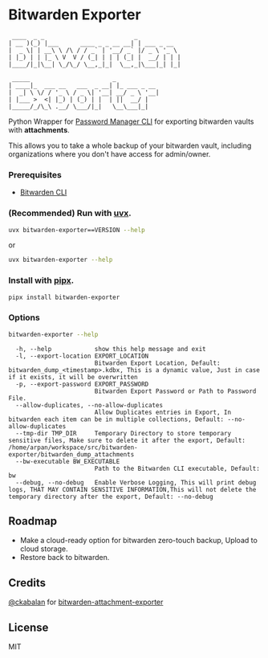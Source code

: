 # Bitwarden Exporter

```text
 ____  _ _                         _            
| __ )(_) |___      ____ _ _ __ __| | ___ _ __  
|  _ \| | __\ \ /\ / / _` | '__/ _` |/ _ \ '_ \ 
| |_) | | |_ \ V  V / (_| | | | (_| |  __/ | | |
|____/|_|\__| \_/\_/ \__,_|_|  \__,_|\___|_| |_|
                                                
 _____                       _            
| ____|_  ___ __   ___  _ __| |_ ___ _ __ 
|  _| \ \/ / '_ \ / _ \| '__| __/ _ \ '__|
| |___ >  <| |_) | (_) | |  | ||  __/ |   
|_____/_/\_\ .__/ \___/|_|   \__\___|_|   
```

Python Wrapper for [Password Manager CLI](https://bitwarden.com/help/cli/) for exporting bitwarden vaults with **attachments**.

This allows you to take a whole backup of your bitwarden vault, including organizations where you don't have access for admin/owner.

### Prerequisites

- [Bitwarden CLI](https://bitwarden.com/help/article/cli/#download-and-install)

### (Recommended) Run with [uvx](https://docs.astral.sh/uv/guides/tools/).

```bash
uvx bitwarden-exporter==VERSION --help
```

or

```bash
uvx bitwarden-exporter --help
```

### Install with [pipx](https://github.com/pypa/pipx).

```bash
pipx install bitwarden-exporter
```

### Options

```bash
bitwarden-exporter --help
```

```text
  -h, --help            show this help message and exit
  -l, --export-location EXPORT_LOCATION
                        Bitwarden Export Location, Default: bitwarden_dump_<timestamp>.kdbx, This is a dynamic value, Just in case if it exists, it will be overwritten
  -p, --export-password EXPORT_PASSWORD
                        Bitwarden Export Password or Path to Password File.
  --allow-duplicates, --no-allow-duplicates
                        Allow Duplicates entries in Export, In bitwarden each item can be in multiple collections, Default: --no-allow-duplicates
  --tmp-dir TMP_DIR     Temporary Directory to store temporary sensitive files, Make sure to delete it after the export, Default: /home/arpan/workspace/src/bitwarden-exporter/bitwarden_dump_attachments
  --bw-executable BW_EXECUTABLE
                        Path to the Bitwarden CLI executable, Default: bw
  --debug, --no-debug   Enable Verbose Logging, This will print debug logs, THAT MAY CONTAIN SENSITIVE INFORMATION,This will not delete the temporary directory after the export, Default: --no-debug
```

## Roadmap

- Make a cloud-ready option for bitwarden zero-touch backup, Upload to cloud storage.
- Restore back to bitwarden.

## Credits

[@ckabalan](https://github.com/ckabalan) for [bitwarden-attachment-exporter](https://github.com/ckabalan/bitwarden-attachment-exporter)

## License

MIT
